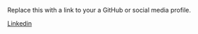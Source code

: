 Replace this with a link to your a GitHub or social media profile.

[Linkedin](https://www.linkedin.com/in/rajaratnam-bagheerathan-538620169/)
